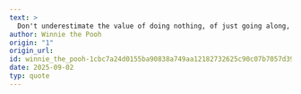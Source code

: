 ```yaml
---
text: >
  Don't underestimate the value of doing nothing, of just going along, listening to all the things you can't hear, and not bothering.
author: Winnie the Pooh
origin: "1"
origin_url: 
id: winnie_the_pooh-1cbc7a24d0155ba90838a749aa12182732625c90c07b7057d394109f7351c909
date: 2025-09-02
typ: quote
---
```

